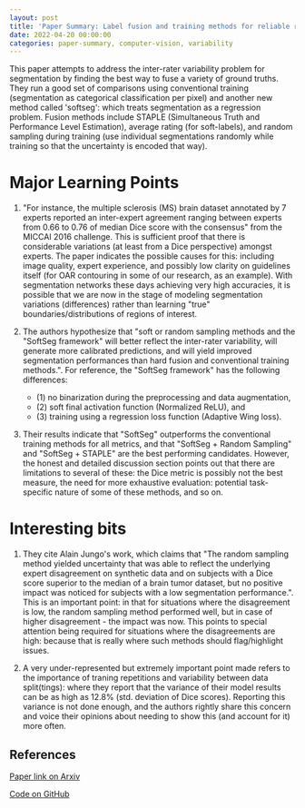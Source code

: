 ```yaml
---
layout: post
title: 'Paper Summary: Label fusion and training methods for reliable representation of inter-rater uncertainty'
date: 2022-04-20 00:00:00
categories: paper-summary, computer-vision, variability
---
```


This paper attempts to address the inter-rater variability problem for segmentation by finding the best way to fuse a variety of ground truths. They run a good set of comparisons using conventional training (segmentation as categorical classification per pixel) and another new method called 'softseg': which treats segmentation as a regression problem. Fusion methods include STAPLE (Simultaneous Truth and Performance Level Estimation), average rating (for soft-labels), and random sampling during training (use individual segmentations randomly while training so that the uncertainty is encoded that way).


Major Learning Points
======

1. "For instance, the multiple sclerosis (MS) brain dataset annotated by 7 experts reported an inter-expert agreement ranging between experts from 0.66 to 0.76 of median Dice score with the consensus" from the MICCAI 2016 challenge. This is sufficient proof that there is considerable variations (at least from a Dice perspective) amongst experts. The paper indicates the possible causes for this: including image quality, expert experience, and possibly low clarity on guidelines itself (for OAR contouring in some of our research, as an example). With segmentation networks these days achieving very high accuracies, it is possible that we are now in the stage of modeling segmentation variations (differences) rather than learning "true" boundaries/distributions of regions of interest.

2. The authors hypothesize that "soft or random sampling methods and the "SoftSeg framework" will better reflect the inter-rater variability, will generate more calibrated predictions, and will yield improved segmentation performances than hard fusion and conventional training methods.". For reference, the "SoftSeg framework" has the following differences: 

    - (1) no binarization during the preprocessing and data augmentation, 
    - (2) soft final activation function (Normalized ReLU), and     
    - (3) training using a regression loss function (Adaptive Wing loss).

3. Their results indicate that "SoftSeg" outperforms the conventional training methods for all metrics, and that "SoftSeg + Random Sampling" and "SoftSeg + STAPLE" are the best performing candidates. However, the honest and detailed discussion section points out that there are limitations to several of these: the Dice metric is possibly not the best measure, the need for more exhaustive evaluation: potential task-specific nature of some of these methods, and so on. 


Interesting bits
======
1. They cite Alain Jungo's work, which claims that "The random sampling method yielded uncertainty that was able to reflect the underlying expert disagreement on synthetic data and on subjects with a Dice score superior to the median of a brain tumor dataset, but no positive impact was noticed for subjects with a low segmentation performance.". This is an important point: in that for situations where the disagreement is low, the random sampling method performed well, but in case of higher disagreement - the impact was now. This points to special attention being required for situations where the disagreements are high: because that is really where such methods should flag/highlight issues. 

2. A very under-represented but extremely important point made refers to the importance of traning repetitions and variability between data split(tings): where they report that the variance of their model results can be as high as 12.8% (std. deviation of Dice scores). Reporting this variance is not done enough, and the authors rightly share this concern and voice their opinions about needing to show this (and account for it) more often.


References
------

[Paper link on Arxiv](https://arxiv.org/abs/2202.07550)

[Code on GitHub](https://ivadomed.org)
